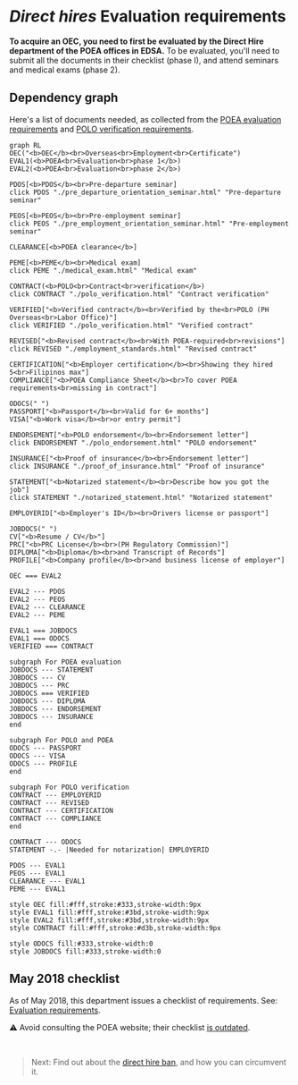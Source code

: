 # *Direct hires* Evaluation requirements

**To acquire an OEC, you need to first be evaluated by the Direct Hire department of the POEA offices in EDSA.** To be evaluated, you'll need to submit all the documents in their checklist (phase I), and attend seminars and medical exams (phase 2).

## Dependency graph

Here's a list of documents needed, as collected from the [POEA evaluation requirements](./evaluation_requirements.md) and [POLO verification requirements](./polo_requirements.md).

```mermaid
graph RL
OEC("<b>OEC</b><br>Overseas<br>Employment<br>Certificate")
EVAL1(<b>POEA<br>Evaluation<br>phase 1</b>)
EVAL2(<b>POEA<br>Evaluation<br>phase 2</b>)

PDOS[<b>PDOS</b><br>Pre-departure seminar]
click PDOS "./pre_departure_orientation_seminar.html" "Pre-departure seminar"

PEOS[<b>PEOS</b><br>Pre-employment seminar]
click PEOS "./pre_employment_orientation_seminar.html" "Pre-employment seminar"

CLEARANCE[<b>POEA clearance</b>]

PEME[<b>PEME</b><br>Medical exam]
click PEME "./medical_exam.html" "Medical exam"

CONTRACT(<b>POLO<br>Contract<br>verification</b>)
click CONTRACT "./polo_verification.html" "Contract verification"

VERIFIED["<b>Verified contract</b><br>Verified by the<br>POLO (PH Overseas<br>Labor Office)"]
click VERIFIED "./polo_verification.html" "Verified contract"

REVISED["<b>Revised contract</b><br>With POEA-required<br>revisions"]
click REVISED "./employment_standards.html" "Revised contract"

CERTIFICATION["<b>Employer certification</b><br>Showing they hired 5<br>Filipinos max"]
COMPLIANCE["<b>POEA Compliance Sheet</b><br>To cover POEA requirements<br>missing in contract"]

ODOCS(" ")
PASSPORT["<b>Passport</b><br>Valid for 6+ months"]
VISA["<b>Work visa</b><br>or entry permit"]

ENDORSEMENT["<b>POLO endorsement</b><br>Endorsement letter"]
click ENDORSEMENT "./polo_endorsement.html" "POLO endorsement"

INSURANCE["<b>Proof of insurance</b><br>Endorsement letter"]
click INSURANCE "./proof_of_insurance.html" "Proof of insurance"

STATEMENT["<b>Notarized statement</b><br>Describe how you got the job"]
click STATEMENT "./notarized_statement.html" "Notarized statement"

EMPLOYERID["<b>Employer's ID</b><br>Drivers license or passport"]

JOBDOCS(" ")
CV["<b>Resume / CV</b>"]
PRC["<b>PRC License</b><br>(PH Regulatory Commission)"]
DIPLOMA["<b>Diploma</b><br>and Transcript of Records"]
PROFILE["<b>Company profile</b><br>and business license of employer"]

OEC === EVAL2

EVAL2 --- PDOS
EVAL2 --- PEOS
EVAL2 --- CLEARANCE
EVAL2 --- PEME

EVAL1 === JOBDOCS
EVAL1 === ODOCS
VERIFIED === CONTRACT

subgraph For POEA evaluation
JOBDOCS --- STATEMENT
JOBDOCS --- CV
JOBDOCS --- PRC
JOBDOCS === VERIFIED
JOBDOCS --- DIPLOMA
JOBDOCS --- ENDORSEMENT
JOBDOCS --- INSURANCE
end

subgraph For POLO and POEA
ODOCS --- PASSPORT
ODOCS --- VISA
ODOCS --- PROFILE
end

subgraph For POLO verification
CONTRACT --- EMPLOYERID
CONTRACT --- REVISED
CONTRACT --- CERTIFICATION
CONTRACT --- COMPLIANCE
end

CONTRACT --- ODOCS
STATEMENT -.- |Needed for notarization| EMPLOYERID

PDOS --- EVAL1
PEOS --- EVAL1
CLEARANCE --- EVAL1
PEME --- EVAL1

style OEC fill:#fff,stroke:#333,stroke-width:9px
style EVAL1 fill:#fff,stroke:#3bd,stroke-width:9px
style EVAL2 fill:#fff,stroke:#3bd,stroke-width:9px
style CONTRACT fill:#fff,stroke:#d3b,stroke-width:9px

style ODOCS fill:#333,stroke-width:0
style JOBDOCS fill:#333,stroke-width:0
```

## May 2018 checklist

As of May 2018, this department issues a checklist of requirements. See: [Evaluation requirements](./evaluation_requirements.md).

:warning: Avoid consulting the POEA website; their checklist [is outdated](./skilled_worker_requirements_outdated.md).

<br>

> Next: Find out about the [direct hire ban](./direct_hire_exception.md), and how you can circumvent it.
